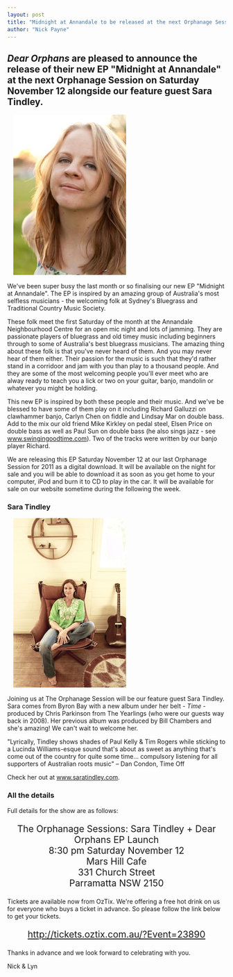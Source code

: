 ```yaml
---
layout: post
title: "Midnight at Annandale to be released at the next Orphanage Session"
author: "Nick Payne"
---
```


## *Dear Orphans* are pleased to announce the release of their new EP "Midnight at Annandale" at the next Orphanage Session on Saturday November 12 alongside our feature guest Sara Tindley.

<p class="right" style="margin: 0 0 1em 1em"><img src="/images/2011/11/Lyn-Taylor.jpg" alt="Lyn Taylor" /></p>
<p>We've been super busy the last month or so finalising our new EP "Midnight at Annandale". The EP is inspired by an amazing group of Australia's most selfless musicians - the welcoming folk at Sydney's Bluegrass and Traditional Country Music Society.</p>
<p>These folk meet the first Saturday of the month at the Annandale Neighbourhood Centre for an open mic night and lots of jamming. They are passionate players of bluegrass and old timey music including beginners through to some of Australia's best bluegrass musicians. The amazing thing about these folk is that you've never heard of them. And you may never hear of them either. Their passion for the music is such that they'd rather stand in a corridoor and jam with you than play to a thousand people. And they are some of the most welcoming people you'll ever meet who are alway ready to teach you a lick or two on your guitar, banjo, mandolin or whatever you might be holding.</p>
<p>This new EP is inspired by both these people and their music. And we've be blessed to have some of them play on it including Richard Galluzzi on clawhammer banjo, Carlyn Chen on fiddle and Lindsay Mar on double bass. Add to the mix our old friend Mike Kirkley on pedal steel, Elsen Price on double bass as well as Paul Sun on double bass (he also sings jazz - see <a class="external" href="http://www.swingingoodtime.com/" target="_blank">www.swingingoodtime.com</a>). Two of the tracks were written by our banjo player Richard.</p>
<p>We are releasing this EP Saturday November 12 at our last Orphanage Session for 2011 as a digital download. It will be available on the night for sale and you will be able to download it as soon as you get home to your computer, iPod and burn it to CD to play in the car. It will be available for sale on our website sometime during the following the week.</p>

<h3>Sara Tindley</h3>
<p class="right" style="margin: 0 0 1em 1em"><img src="/images/2011/11/Sara-Tindley.jpg" alt="Sara Tindley" /></p>
<p>Joining us at The Orphanage Session will be our feature guest Sara Tindley. Sara comes from Byron Bay with a new album under her belt - <em>Time</em>&nbsp;- produced by Chris Parkinson from The Yearlings (who were our guests way back in 2008). Her previous album was produced by Bill Chambers and she's amazing! We can't wait to welcome her.</p>
<p class="blockquote">"Lyrically, Tindley shows shades of Paul Kelly &amp; Tim Rogers while sticking to a Lucinda Williams-esque sound that's about as sweet as anything that's come out of the country for quite some time&hellip; compulsory listening for all supporters of Australian roots music" &ndash; Dan Condon, Time Off</p>
<p>Check her out at <a class="external" href="http://www.saratindley.com/" target="_blank">www.saratindley.com</a>.</p>
<h3>All the details</h3>
<p>Full details for the show are as follows:</p>
<p style="text-align: center; font-size: 1.5em;">The Orphanage Sessions: Sara Tindley + Dear Orphans EP Launch<br />8:30 pm Saturday November 12<br />Mars Hill Cafe<br />331 Church Street<br />Parramatta NSW 2150</p>
<p>Tickets are available now from OzTix. We're offering a free hot drink on us for everyone who buys a ticket in advance. So please follow the link below to get your tickets.</p>
<p style="text-align: center; font-size: 1.5em;"><a class="external" href="http://tickets.oztix.com.au/?Event=23890" target="_blank">http://tickets.oztix.com.au/?Event=23890</a></p>
<p>Thanks in advance and we look forward to celebrating with you.</p>
<p>Nick &amp; Lyn</p>
